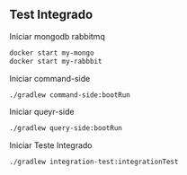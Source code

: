 ## Test Integrado


Iniciar mongodb rabbitmq

```bash
docker start my-mongo
docker start my-rabbbit
```

Iniciar command-side

```bash
./gradlew command-side:bootRun
```

Iniciar queyr-side

```bash
./gradlew query-side:bootRun
```

Iniciar Teste Integrado

```bash
./gradlew integration-test:integrationTest
```


